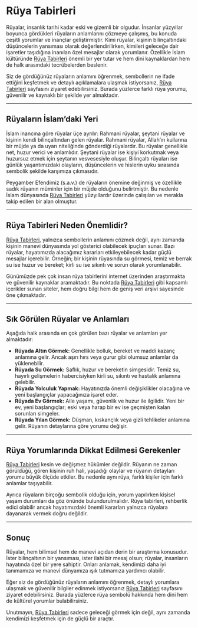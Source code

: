 # Rüya Tabirleri

Rüyalar, insanlık tarihi kadar eski ve gizemli bir olgudur. İnsanlar yüzyıllar boyunca gördükleri rüyaların anlamlarını çözmeye çalışmış, bu konuda çeşitli yorumlar ve inançlar geliştirmiştir. Kimi rüyalar, kişinin bilinçaltındaki düşüncelerin yansıması olarak değerlendirilirken, kimileri geleceğe dair işaretler taşıdığına inanılan özel mesajlar olarak yorumlanır. Özellikle İslam kültüründe [Rüya Tabirleri](https://www.islamiruyatabirleri.org/) önemli bir yer tutar ve hem dini kaynaklardan hem de halk arasındaki tecrübelerden beslenir. 

Siz de gördüğünüz rüyaların anlamını öğrenmek, sembollerin ne ifade ettiğini keşfetmek ve detaylı açıklamalara ulaşmak istiyorsanız, [Rüya Tabirleri](https://www.islamiruyatabirleri.org/) sayfasını ziyaret edebilirsiniz. Burada yüzlerce farklı rüya yorumu, güvenilir ve kaynaklı bir şekilde yer almaktadır.

---

## Rüyaların İslam’daki Yeri

İslam inancına göre rüyalar üçe ayrılır: Rahmani rüyalar, şeytani rüyalar ve kişinin kendi bilinçaltından gelen rüyalar. Rahmani rüyalar, Allah’ın kullarına bir müjde ya da uyarı niteliğinde gönderdiği rüyalardır. Bu rüyalar genellikle net, huzur verici ve anlamlıdır. Şeytani rüyalar ise kişiyi korkutmak veya huzursuz etmek için şeytanın vesvesesiyle oluşur. Bilinçaltı rüyaları ise günlük yaşantımızdaki olayların, düşüncelerin ve hislerin uyku sırasında sembolik şekilde karşımıza çıkmasıdır.

Peygamber Efendimiz (s.a.v.) de rüyaların önemine değinmiş ve özellikle sadık rüyanın müminler için bir müjde olduğunu belirtmiştir. Bu nedenle İslam dünyasında [Rüya Tabirleri](https://www.islamiruyatabirleri.org/) yüzyıllardır üzerinde çalışılan ve merakla takip edilen bir alan olmuştur.

---

## Rüya Tabirleri Neden Önemlidir?

[Rüya Tabirleri](https://www.islamiruyatabirleri.org/), yalnızca sembollerin anlamını çözmek değil, aynı zamanda kişinin manevi dünyasında yol gösterici olabilecek ipuçları sunar. Bazı rüyalar, hayatımızda alacağımız kararları etkileyebilecek kadar güçlü mesajlar içerebilir. Örneğin; bir kişinin rüyasında su görmesi, temiz ve berrak su ise huzur ve bereket; kirli su ise sıkıntı ve sorun olarak yorumlanabilir. 

Günümüzde pek çok insan rüya tabirlerini internet üzerinden araştırmakta ve güvenilir kaynaklar aramaktadır. Bu noktada [Rüya Tabirleri](https://www.islamiruyatabirleri.org/) gibi kapsamlı içerikler sunan siteler, hem doğru bilgi hem de geniş veri arşivi sayesinde öne çıkmaktadır.

---

## Sık Görülen Rüyalar ve Anlamları

Aşağıda halk arasında en çok görülen bazı rüyalar ve anlamları yer almaktadır:

- **Rüyada Altın Görmek:** Genellikle bolluk, bereket ve maddi kazanç anlamına gelir. Ancak aşırı hırs veya gurur gibi olumsuz anlamlar da yüklenebilir.  
- **Rüyada Su Görmek:** Saflık, huzur ve bereketin simgesidir. Temiz su, hayırlı gelişmelerin habercisiyken kirli su, sıkıntı ve hastalık anlamına gelebilir.  
- **Rüyada Yolculuk Yapmak:** Hayatınızda önemli değişiklikler olacağına ve yeni başlangıçlar yapacağınıza işaret eder.  
- **Rüyada Ev Görmek:** Aile yaşamı, güvenlik ve huzur ile ilgilidir. Yeni bir ev, yeni başlangıçlar; eski veya harap bir ev ise geçmişten kalan sorunları simgeler.  
- **Rüyada Yılan Görmek:** Düşman, kıskançlık veya gizli tehlikeler anlamına gelir. Rüyanın detaylarına göre yorumu değişir.  

---

## Rüya Yorumlarında Dikkat Edilmesi Gerekenler

[Rüya Tabirleri](https://www.islamiruyatabirleri.org/) kesin ve değişmez hükümler değildir. Rüyanın ne zaman görüldüğü, gören kişinin ruh hali, yaşadığı olaylar ve rüyanın detayları yorumu büyük ölçüde etkiler. Bu nedenle aynı rüya, farklı kişiler için farklı anlamlar taşıyabilir.  

Ayrıca rüyaların birçoğu sembolik olduğu için, yorum yapılırken kişisel yaşam durumları da göz önünde bulundurulmalıdır. Rüya tabirleri, rehberlik edici olabilir ancak hayatımızdaki önemli kararları yalnızca rüyalara dayanarak vermek doğru değildir.

---

## Sonuç

Rüyalar, hem bilimsel hem de manevi açıdan derin bir araştırma konusudur. İster bilinçaltının bir yansıması, ister ilahi bir mesaj olsun; rüyalar, insanların hayatında özel bir yere sahiptir. Onları anlamak, kendimizi daha iyi tanımamıza ve manevi dünyamıza ışık tutmamıza yardımcı olabilir.  

Eğer siz de gördüğünüz rüyaların anlamını öğrenmek, detaylı yorumlara ulaşmak ve güvenilir bilgiler edinmek istiyorsanız [Rüya Tabirleri](https://www.islamiruyatabirleri.org/) sayfasını ziyaret edebilirsiniz. Burada yüzlerce rüya sembolü hakkında hem dini hem de kültürel yorumlar bulabilirsiniz.  

Unutmayın, [Rüya Tabirleri](https://www.islamiruyatabirleri.org/) sadece geleceği görmek için değil, aynı zamanda kendimizi keşfetmek için de güçlü bir araçtır.
